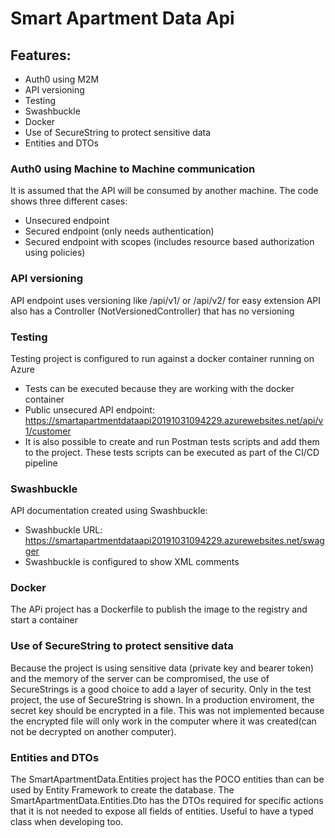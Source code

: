 # Smart Apartment Data Api

## Features:
- Auth0 using M2M
- API versioning
- Testing
- Swashbuckle
- Docker
- Use of SecureString to protect sensitive data
- Entities and DTOs

### Auth0 using Machine to Machine communication

It is assumed that the API will be consumed by another machine.
The code shows three different cases:
- Unsecured endpoint
- Secured endpoint (only needs authentication)
- Secured endpoint with scopes (includes resource based authorization using policies)

### API versioning

API endpoint uses versioning like /api/v1/ or /api/v2/ for easy extension
API also has a Controller (NotVersionedController) that has no versioning

### Testing

Testing project is configured to run against a docker container running on Azure
- Tests can be executed because they are working with the docker container
- Public unsecured API endpoint: https://smartapartmentdataapi20191031094229.azurewebsites.net/api/v1/customer
- It is also possible to create and run Postman tests scripts and add them to the project. These tests scripts can be executed as part of the CI/CD pipeline

### Swashbuckle

API documentation created using Swashbuckle:
- Swashbuckle URL: https://smartapartmentdataapi20191031094229.azurewebsites.net/swagger
- Swashbuckle is configured to show XML comments

### Docker

The APi project has a Dockerfile to publish the image to the registry and start a container

### Use of SecureString to protect sensitive data

Because the project is using sensitive data (private key and bearer token) and the memory of the server can be compromised, the use of SecureStrings is a good choice to add a layer of security.
Only in the test project, the use of SecureString is shown. In a production enviroment, the secret key should be encrypted in a file. This was not implemented because the encrypted file will only work in the computer where it was created(can not be decrypted on another computer).

### Entities and DTOs

The SmartApartmentData.Entities project has the POCO entities than can be used by Entity Framework to create the database.
The SmartApartmentData.Entities.Dto has the DTOs required for specific actions that it is not needed to expose all fields of entities. Useful to have a typed class when developing too.
